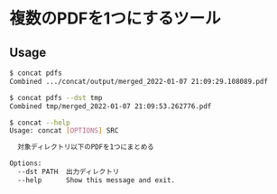 # 複数のPDFを1つにするツール

## Usage

```sh
$ concat pdfs 
Combined .../concat/output/merged_2022-01-07 21:09:29.108089.pdf
```

```sh
$ concat pdfs --dst tmp
Combined tmp/merged_2022-01-07 21:09:53.262776.pdf
```

```sh
$ concat --help
Usage: concat [OPTIONS] SRC

  対象ディレクトリ以下のPDFを1つにまとめる

Options:
  --dst PATH  出力ディレクトリ
  --help      Show this message and exit.
```
